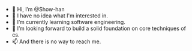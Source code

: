 - 👋 Hi, I’m @Show-han
- 👀 I have no idea what I'm interested in.
- 🌱 I’m currently learning software engineering.
- 💞️ I’m looking forward to build a solid foundation on core techniques of cs.
- 📫 And there is no way to reach me.

<!---
Show-han/Show-han is a ✨ special ✨ repository because its `README.md` (this file) appears on your GitHub profile.
You can click the Preview link to take a look at your changes.
--->

